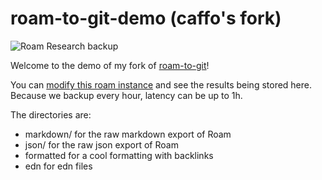 # roam-to-git-demo (caffo's fork)

![Roam Research backup](https://github.com/caffo/roam-to-git-demo/workflows/Roam%20Research%20backup/badge.svg)

Welcome to the demo of my fork of [roam-to-git](https://github.com/caffo/roam-to-git)!

You can [modify this roam instance](https://roamresearch.com/#/app/caffo-roam-to-git) and see the results being stored here. Because we backup every hour, latency can be up to 1h.

The directories are:
- markdown/ for the raw markdown export of Roam
- json/ for the raw json export of Roam
- formatted for a cool formatting with backlinks
- edn for edn files
